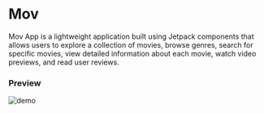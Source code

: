# Mov
Mov App is a lightweight application built using Jetpack components that allows users to explore a collection of movies, browse genres, search for specific movies, view detailed information about each movie, watch video previews, and read user reviews.

### Preview
![demo](./demo/demo.gif)
